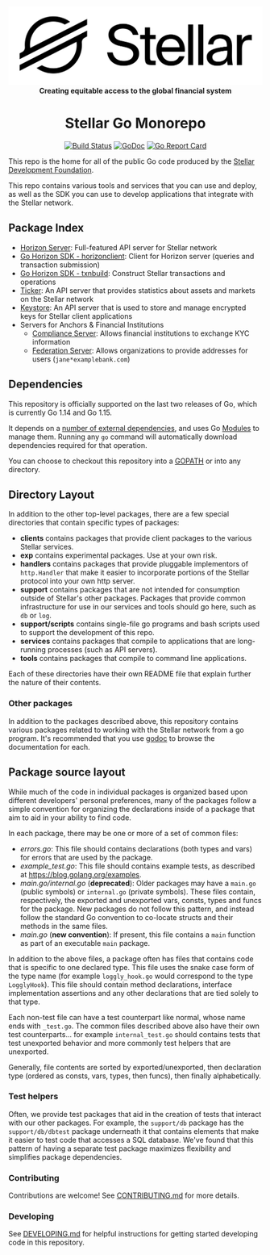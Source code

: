 



<div align="center">
<a href="https://stellar.org"><img alt="Stellar" src="https://github.com/stellar/.github/raw/master/stellar-logo.png" width="558" /></a>
<br/>
<strong>Creating equitable access to the global financial system</strong>
<h1>Stellar Go Monorepo</h1>
</div>
<p align="center">
<a href="https://circleci.com/gh/stellar/go"><img alt="Build Status" src="https://circleci.com/gh/stellar/go.svg?style=shield" /></a>
<a href="https://godoc.org/github.com/stellar/go"><img alt="GoDoc" src="https://godoc.org/github.com/stellar/go?status.svg" /></a>
<a href="https://goreportcard.com/report/github.com/stellar/go"><img alt="Go Report Card" src="https://goreportcard.com/badge/github.com/stellar/go" /></a>
</p>

This repo is the home for all of the public Go code produced by the [Stellar Development Foundation].

This repo contains various tools and services that you can use and deploy, as well as the SDK you can use to develop applications that integrate with the Stellar network.

## Package Index

* [Horizon Server](services/horizon): Full-featured API server for Stellar network
* [Go Horizon SDK - horizonclient](clients/horizonclient): Client for Horizon server (queries and transaction submission)
* [Go Horizon SDK - txnbuild](txnbuild): Construct Stellar transactions and operations
* [Ticker](services/ticker): An API server that provides statistics about assets and markets on the Stellar network
* [Keystore](services/keystore): An API server that is used to store and manage encrypted keys for Stellar client applications
* Servers for Anchors & Financial Institutions
  * [Compliance Server](services/compliance): Allows financial institutions to exchange KYC information
  * [Federation Server](services/federation): Allows organizations to provide addresses for users (`jane*examplebank.com`)

## Dependencies

This repository is officially supported on the last two releases of Go, which is currently Go 1.14 and Go 1.15.

It depends on a [number of external dependencies](./go.mod), and uses Go [Modules](https://github.com/golang/go/wiki/Modules) to manage them. Running any `go` command will automatically download dependencies required for that operation.

You can choose to checkout this repository into a [GOPATH](https://github.com/golang/go/wiki/GOPATH) or into any directory.

## Directory Layout

In addition to the other top-level packages, there are a few special directories that contain specific types of packages:

* **clients** contains packages that provide client packages to the various Stellar services.
* **exp** contains experimental packages.  Use at your own risk.
* **handlers** contains packages that provide pluggable implementors of `http.Handler` that make it easier to incorporate portions of the Stellar protocol into your own http server. 
* **support** contains packages that are not intended for consumption outside of Stellar's other packages.  Packages that provide common infrastructure for use in our services and tools should go here, such as `db` or `log`. 
* **support/scripts** contains single-file go programs and bash scripts used to support the development of this repo. 
* **services** contains packages that compile to applications that are long-running processes (such as API servers).
* **tools** contains packages that compile to command line applications.

Each of these directories have their own README file that explain further the nature of their contents.

### Other packages

In addition to the packages described above, this repository contains various packages related to working with the Stellar network from a go program.  It's recommended that you use [godoc](https://godoc.org/github.com/stellar/go#pkg-subdirectories) to browse the documentation for each.


## Package source layout

While much of the code in individual packages is organized based upon different developers' personal preferences, many of the packages follow a simple convention for organizing the declarations inside of a package that aim to aid in your ability to find code.

In each package, there may be one or more of a set of common files:

- *errors.go*: This file should contains declarations (both types and vars) for errors that are used by the package.
- *example_test.go*: This file should contains example tests, as described at https://blog.golang.org/examples.
- *main.go/internal.go* (**deprecated**): Older packages may have a `main.go` (public symbols) or `internal.go` (private symbols).  These files contain, respectively, the exported and unexported vars, consts, types and funcs for the package. New packages do not follow this pattern, and instead follow the standard Go convention to co-locate structs and their methods in the same files. 
- *main.go* (**new convention**): If present, this file contains a `main` function as part of an executable `main` package.

In addition to the above files, a package often has files that contains code that is specific to one declared type.  This file uses the snake case form of the type name (for example `loggly_hook.go` would correspond to the type `LogglyHook`).  This file should contain method declarations, interface implementation assertions and any other declarations that are tied solely to that type.

Each non-test file can have a test counterpart like normal, whose name ends with `_test.go`.  The common files described above also have their own test counterparts... for example `internal_test.go` should contains tests that test unexported behavior and more commonly test helpers that are unexported.

Generally, file contents are sorted by exported/unexported, then declaration type  (ordered as consts, vars, types, then funcs), then finally alphabetically.

### Test helpers

Often, we provide test packages that aid in the creation of tests that interact with our other packages.  For example, the `support/db` package has the `support/db/dbtest` package underneath it that contains elements that make it easier to test code that accesses a SQL database.  We've found that this pattern of having a separate test package maximizes flexibility and simplifies package dependencies.

### Contributing

Contributions are welcome! See [CONTRIBUTING.md](CONTRIBUTING.md) for more details.

### Developing

See [DEVELOPING.md](DEVELOPING.md) for helpful instructions for getting started developing code in this repository.

[Stellar Development Foundation]: https://stellar.org
